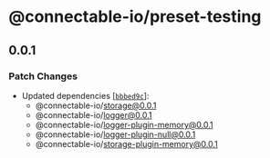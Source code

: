 # @connectable-io/preset-testing

## 0.0.1

### Patch Changes

- Updated dependencies [[`bbbed9c`](https://github.com/kamiazya/connectable-io/commit/bbbed9cbdf7553c52ccbf96980b3ebac41cd8848)]:
  - @connectable-io/storage@0.0.1
  - @connectable-io/logger@0.0.1
  - @connectable-io/logger-plugin-memory@0.0.1
  - @connectable-io/logger-plugin-null@0.0.1
  - @connectable-io/storage-plugin-memory@0.0.1
